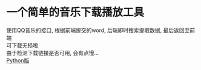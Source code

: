 # 一个简单的音乐下载播放工具
使用QQ音乐的接口, 根据前端提交的word, 后端即时搜索提取数据, 最后返回至前端<br>
可下载无损啦<br>
由于检测下载链接是否可用, 会有点慢...<br>
[Python版](https://github.com/Adj325/Python/tree/master/WebSpiders/QQMusicBox)
